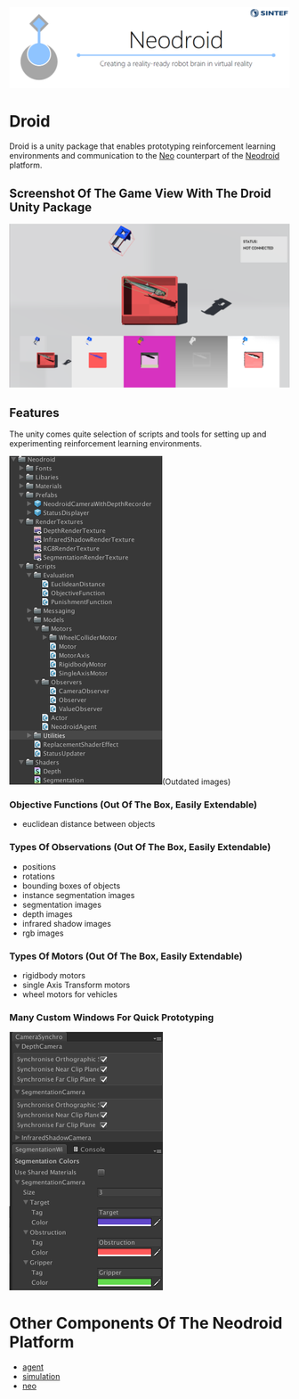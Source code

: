 ![neodroid](images/header.png)

# Droid
Droid is a unity package that enables prototyping reinforcement learning environments and communication to the [Neo](https://github.com/sintefneodroid/neo) counterpart of the [Neodroid](https://github.com/sintefneodroid) platform.

## Screenshot Of The Game View With The Droid Unity Package
![droid](images/neodroid.png)

## Features
The unity comes quite selection of scripts and tools for setting up and experimenting reinforcement learning environments.

![droid](images/package.png)(Outdated images)

### Objective Functions (Out Of The Box, Easily Extendable)
- euclidean distance between objects

### Types Of Observations (Out Of The Box, Easily Extendable)
- positions
- rotations
- bounding boxes of objects
- instance segmentation images
- segmentation images
- depth images
- infrared shadow images
- rgb images

### Types Of Motors (Out Of The Box, Easily Extendable)

- rigidbody motors
- single Axis Transform motors
- wheel motors for vehicles

### Many Custom Windows For Quick Prototyping
![windows](images/windows.png)

# Other Components Of The Neodroid Platform

- [agent](https://github.com/sintefneodroid/agent)
- [simulation](https://github.com/sintefneodroid/simulation)
- [neo](https://github.com/sintefneodroid/neo)